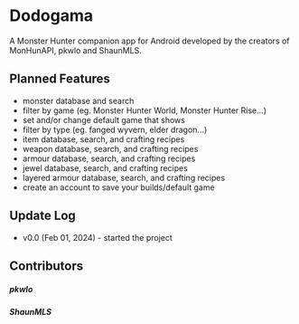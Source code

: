 # Dodogama

A Monster Hunter companion app for Android developed by the creators of MonHunAPI, pkwlo and ShaunMLS. 

## Planned Features

- monster database and search
- filter by game (eg. Monster Hunter World, Monster Hunter Rise...)
- set and/or change default game that shows
- filter by type (eg. fanged wyvern, elder dragon...)
- item database, search, and crafting recipes
- weapon database, search, and crafting recipes
- armour database, search, and crafting recipes
- jewel database, search, and crafting recipes
- layered armour database, search, and crafting recipes
- create an account to save your builds/default game

## Update Log

- v0.0 (Feb 01, 2024) - started the project

## Contributors

##### pkwlo

##### ShaunMLS

